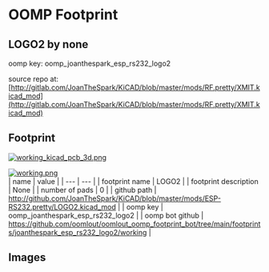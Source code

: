 # OOMP Footprint  
## LOGO2  by none  
  
oomp key: oomp_joanthespark_esp_rs232_logo2  
  
source repo at: [http://gitlab.com/JoanTheSpark/KiCAD/blob/master/mods/RF.pretty/XMIT.kicad_mod](http://gitlab.com/JoanTheSpark/KiCAD/blob/master/mods/RF.pretty/XMIT.kicad_mod)  
## Footprint  
  
[![working_kicad_pcb_3d.png](working_kicad_pcb_3d_600.png)](working_kicad_pcb_3d.png)  
  
[![working.png](working_600.png)](working.png)  
| name | value | 
| --- | --- | 
| footprint name | LOGO2 | 
| footprint description | None | 
| number of pads | 0 | 
| github path | http://github.com/JoanTheSpark/KiCAD/blob/master/mods/ESP-RS232.pretty/LOGO2.kicad_mod | 
| oomp key | oomp_joanthespark_esp_rs232_logo2 | 
| oomp bot github | https://github.com/oomlout/oomlout_oomp_footprint_bot/tree/main/footprints/joanthespark_esp_rs232_logo2/working | 
## Images  
